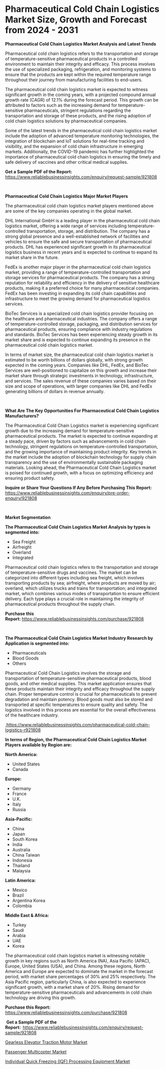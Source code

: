 <p><h1>Pharmaceutical Cold Chain Logistics Market Size, Growth and Forecast from 2024 - 2031</h1></p><p><strong>Pharmaceutical Cold Chain Logistics Market Analysis and Latest Trends</strong></p>
<p><p>Pharmaceutical cold chain logistics refers to the transportation and storage of temperature-sensitive pharmaceutical products in a controlled environment to maintain their integrity and efficacy. This process involves the use of specialized packaging, refrigeration, and monitoring systems to ensure that the products are kept within the required temperature range throughout their journey from manufacturing facilities to end-users.</p><p>The pharmaceutical cold chain logistics market is expected to witness significant growth in the coming years, with a projected compound annual growth rate (CAGR) of 12.1% during the forecast period. This growth can be attributed to factors such as the increasing demand for temperature-sensitive pharmaceuticals, stringent regulations regarding the transportation and storage of these products, and the rising adoption of cold chain logistics solutions by pharmaceutical companies.</p><p>Some of the latest trends in the pharmaceutical cold chain logistics market include the adoption of advanced temperature monitoring technologies, the integration of blockchain and IoT solutions for real-time tracking and visibility, and the expansion of cold chain infrastructure in emerging markets. Additionally, the COVID-19 pandemic has further highlighted the importance of pharmaceutical cold chain logistics in ensuring the timely and safe delivery of vaccines and other critical medical supplies.</p></p>
<p><strong>Get a Sample PDF of the Report:&nbsp;</strong> <a href="https://www.reliablebusinessinsights.com/enquiry/request-sample/921808">https://www.reliablebusinessinsights.com/enquiry/request-sample/921808</a></p>
<p>&nbsp;</p>
<p><strong>Pharmaceutical Cold Chain Logistics Major Market Players</strong></p>
<p><p>The pharmaceutical cold chain logistics market players mentioned above are some of the key companies operating in the global market. </p><p>DHL International GmbH is a leading player in the pharmaceutical cold chain logistics market, offering a wide range of services including temperature-controlled transportation, storage, and distribution. The company has a strong global presence and a well-established network of facilities and vehicles to ensure the safe and secure transportation of pharmaceutical products. DHL has experienced significant growth in its pharmaceutical logistics business in recent years and is expected to continue to expand its market share in the future.</p><p>FedEx is another major player in the pharmaceutical cold chain logistics market, providing a range of temperature-controlled transportation and storage services for pharmaceutical products. The company has a strong reputation for reliability and efficiency in the delivery of sensitive healthcare products, making it a preferred choice for many pharmaceutical companies. FedEx has been investing in expanding its cold chain capabilities and infrastructure to meet the growing demand for pharmaceutical logistics services.</p><p>BioTec Services is a specialized cold chain logistics provider focusing on the healthcare and pharmaceutical industries. The company offers a range of temperature-controlled storage, packaging, and distribution services for pharmaceutical products, ensuring compliance with industry regulations and standards. BioTec Services has been experiencing steady growth in its market share and is expected to continue expanding its presence in the pharmaceutical cold chain logistics market.</p><p>In terms of market size, the pharmaceutical cold chain logistics market is estimated to be worth billions of dollars globally, with strong growth expected in the coming years. Companies like DHL, FedEx, and BioTec Services are well-positioned to capitalize on this growth and increase their market share through strategic investments in technology, infrastructure, and services. The sales revenue of these companies varies based on their size and scope of operations, with larger companies like DHL and FedEx generating billions of dollars in revenue annually.</p></p>
<p>&nbsp;</p>
<p><strong>What Are The Key Opportunities For Pharmaceutical Cold Chain Logistics Manufacturers?</strong></p>
<p><p>The Pharmaceutical Cold Chain Logistics market is experiencing significant growth due to the increasing demand for temperature-sensitive pharmaceutical products. The market is expected to continue expanding at a steady pace, driven by factors such as advancements in cold chain technology, stringent regulations on temperature-controlled transportation, and the growing importance of maintaining product integrity. Key trends in the market include the adoption of blockchain technology for supply chain transparency and the use of environmentally sustainable packaging materials. Looking ahead, the Pharmaceutical Cold Chain Logistics market is poised for continued growth, with a focus on optimizing efficiency and ensuring product safety.</p></p>
<p><strong>Inquire or Share Your Questions If Any Before Purchasing This Report:</strong> <a href="https://www.reliablebusinessinsights.com/enquiry/pre-order-enquiry/921808">https://www.reliablebusinessinsights.com/enquiry/pre-order-enquiry/921808</a></p>
<p>&nbsp;</p>
<p><strong>Market Segmentation</strong></p>
<p><strong>The Pharmaceutical Cold Chain Logistics Market Analysis by types is segmented into:</strong></p>
<p><ul><li>Sea Freight</li><li>Airfreight</li><li>Overland</li><li>Integrated</li></ul></p>
<p><p>Pharmaceutical cold chain logistics refers to the transportation and storage of temperature-sensitive drugs and vaccines. The market can be categorized into different types including sea freight, which involves transporting products by sea; airfreight, where products are moved by air; overland, which utilizes trucks and trains for transportation; and integrated market, which combines various modes of transportation to ensure efficient delivery. Each type plays a crucial role in maintaining the integrity of pharmaceutical products throughout the supply chain.</p></p>
<p><strong>Purchase this Report:&nbsp;</strong><a href="https://www.reliablebusinessinsights.com/purchase/921808">https://www.reliablebusinessinsights.com/purchase/921808</a></p>
<p>&nbsp;</p>
<p><strong>The Pharmaceutical Cold Chain Logistics Market Industry Research by Application is segmented into:</strong></p>
<p><ul><li>Pharmaceuticals</li><li>Blood Goods</li><li>Others</li></ul></p>
<p><p>Pharmaceutical Cold Chain Logistics involves the storage and transportation of temperature-sensitive pharmaceutical products, blood goods, and other medical supplies. This market application ensures that these products maintain their integrity and efficacy throughout the supply chain. Proper temperature control is crucial for pharmaceuticals to prevent degradation and maintain potency. Blood goods must also be stored and transported at specific temperatures to ensure quality and safety. The logistics involved in this process are essential for the overall effectiveness of the healthcare industry.</p></p>
<p><a href="https://www.reliablebusinessinsights.com/pharmaceutical-cold-chain-logistics-r921808">&nbsp;https://www.reliablebusinessinsights.com/pharmaceutical-cold-chain-logistics-r921808</a></p>
<p><strong>In terms of Region, the Pharmaceutical Cold Chain Logistics Market Players available by Region are:</strong></p>
<p>
    <p> <strong> North America: </strong>
        <ul>
            <li>United States</li>
            <li>Canada</li>
        </ul>
        </p> 
    <p> <strong> Europe: </strong>
        <ul>
            <li>Germany</li>
            <li>France</li>
            <li>U.K.</li>
            <li>Italy</li>
            <li>Russia</li>
        </ul>
        </p> 
    <p> <strong> Asia-Pacific: </strong>
        <ul>
            <li>China</li>
            <li>Japan</li>
            <li>South Korea</li>
            <li>India</li>
            <li>Australia</li>
            <li>China Taiwan</li>
            <li>Indonesia</li>
            <li>Thailand</li>
            <li>Malaysia</li>
        </ul>
        </p> 
    <p> <strong> Latin America: </strong>
        <ul>
            <li>Mexico</li>
            <li>Brazil</li>
            <li>Argentina Korea</li>
            <li>Colombia</li>
        </ul>
        </p> 
    <p> <strong> Middle East & Africa: </strong>
        <ul>
            <li>Turkey</li>
            <li>Saudi</li>
            <li>Arabia</li>
            <li>UAE</li>
            <li>Korea</li>
        </ul>
    </p>
    </p>
<p><p>The pharmaceutical cold chain logistics market is witnessing notable growth in key regions such as North America (NA), Asia Pacific (APAC), Europe, United States (USA), and China. Among these regions, North America and Europe are expected to dominate the market in the forecast period, with market share percentages of 30% and 25% respectively. The Asia Pacific region, particularly China, is also expected to experience significant growth, with a market share of 20%. Rising demand for temperature-sensitive pharmaceuticals and advancements in cold chain technology are driving this growth.</p></p>
<p><strong>Purchase this Report: </strong><a href="https://www.reliablebusinessinsights.com/purchase/921808">https://www.reliablebusinessinsights.com/purchase/921808</a></p>
<p>&nbsp;<strong>Get a Sample PDF of the Report:&nbsp;&nbsp;</strong><a href="https://www.reliablebusinessinsights.com/enquiry/request-sample/921808">https://www.reliablebusinessinsights.com/enquiry/request-sample/921808</a></p>
<p><strong></strong></p>
<p><p><a href="https://github.com/KeeganBarrows2023/Market-Research-Report-List-2/blob/main/gearless-elevator-traction-motor-market.md">Gearless Elevator Traction Motor Market</a></p><p><a href="https://github.com/Alonsoolds3wq1d81czn8rbol/Market-Research-Report-List-3/blob/main/passenger-multicopter-market.md">Passenger Multicopter Market</a></p><p><a href="https://github.com/yemakinde/Market-Research-Report-List-3/blob/main/individual-quick-freezing-iqf-processing-equipment-market.md">Individual Quick Freezing (IQF) Processing Equipment Market</a></p></p>